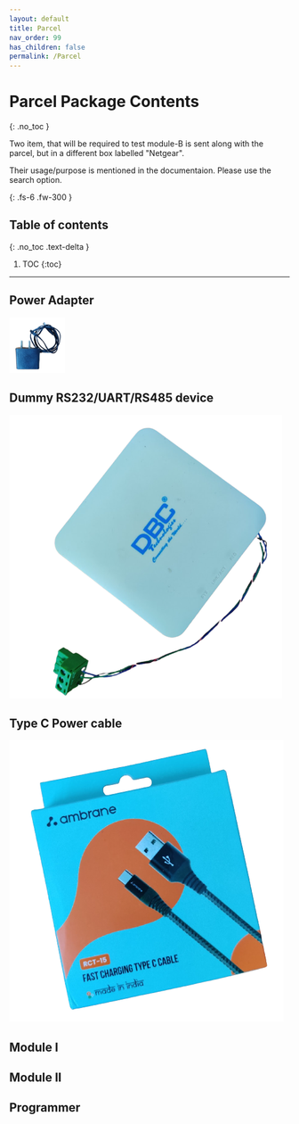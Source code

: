```yaml
---
layout: default
title: Parcel
nav_order: 99
has_children: false
permalink: /Parcel
---
```


# Parcel Package Contents
{: .no_toc }


Two item, that will be required to test module-B is sent along with the parcel, but in a different box labelled "Netgear".

Their usage/purpose is mentioned in the documentaion. Please use the search option.

{: .fs-6 .fw-300 }


## Table of contents
{: .no_toc .text-delta }

1. TOC
{:toc}

---

## Power Adapter

<img src="./assets/adapter12v.png" alt="MarineGEO circle logo" style="height: 100px; width:100px;"/>

## Dummy RS232/UART/RS485 device

![Alt text](./assets/ont.png?raw=true "Power Adapter")

## Type C Power cable

![Alt text](./assets/typec.png?raw=true "Power Adapter")

## Module I

## Module II

## Programmer